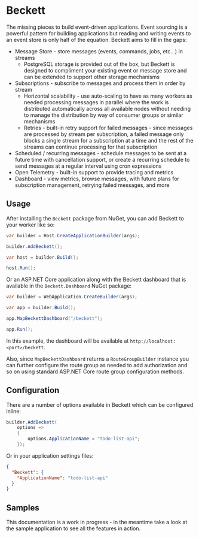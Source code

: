 # Beckett

The missing pieces to build event-driven applications. Event sourcing is a powerful pattern for building applications
but reading and writing events to an event store is only half of the equation. Beckett aims to fill in the gaps:

- Message Store - store messages (events, commands, jobs, etc...) in streams
  - PostgreSQL storage is provided out of the box, but Beckett is designed to compliment your existing
    event or message store and can be extended to support other storage mechanisms
- Subscriptions - subscribe to messages and process them in order by stream
  - Horizontal scalability - use auto-scaling to have as many workers as needed processing messages in parallel where
    the work is distributed automatically across all available nodes without needing to manage the distribution by way
    of consumer groups or similar mechanisms
  - Retries - built-in retry support for failed messages - since messages are processed by stream per subscription,
    a failed message only blocks a single stream for a subscription at a time and the rest of the streams can continue
    processing for that subscription
- Scheduled / recurring messages - schedule messages to be sent at a future time with cancellation support, or create a
  recurring schedule to send messages at a regular interval using cron expressions
- Open Telemetry - built-in support to provide tracing and metrics
- Dashboard - view metrics, browse messages, with future plans for subscription management, retrying failed messages,
  and more

## Usage
After installing the `Beckett` package from NuGet, you can add Beckett to your worker like so:
```csharp
var builder = Host.CreateApplicationBuilder(args);

builder.AddBeckett();

var host = builder.Build();

host.Run();
```
Or an ASP.NET Core application along with the Beckett dashboard that is available in the `Beckett.Dashboard` NuGet package:
```csharp
var builder = WebApplication.CreateBuilder(args);

var app = builder.Build();

app.MapBeckettDashboard("/beckett");

app.Run();
```
In this example, the dashboard will be available at `http://localhost:<port>/beckett`.

Also, since `MapBeckettDashboard` returns a `RouteGroupBuilder` instance you can further configure the route group as
needed to add authorization and so on using standard ASP.NET Core route group configuration methods.

## Configuration
There are a number of options available in Beckett which can be configured inline:
```csharp
builder.AddBeckett(
    options =>
    {
        options.ApplicationName = "todo-list-api";
    });
```
Or in your application settings files:
```json
{
  "Beckett": {
    "ApplicationName": "todo-list-api"
  }
}
```

## Samples
This documentation is a work in progress - in the meantime take a look at the sample application to see all the features in action.
